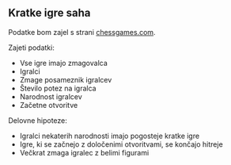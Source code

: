 ## Kratke igre saha

Podatke bom zajel s strani [chessgames.com](https://www.chessgames.com/).

Zajeti podatki:
- Vse igre imajo zmagovalca
- Igralci
- Zmage posameznik igralcev
- Število potez na igralca
- Narodnost igralcev
- Začetne otvoritve

Delovne hipoteze:
- Igralci nekaterih narodnosti imajo pogosteje kratke igre
- Igre, ki se začnejo z določenimi otvoritvami, se končajo hitreje
- Večkrat zmaga igralec z belimi figurami